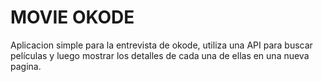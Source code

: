 # MOVIE OKODE

Aplicacion simple para la entrevista de okode, utiliza una API para buscar películas y luego mostrar los detalles de cada una de ellas en una nueva pagina.
